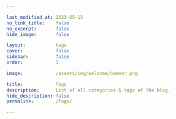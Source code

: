 ```yaml
---

last_modified_at: 2023-05-15
no_link_title:    false 
no_excerpt:       false 
hide_image:       false

layout:           tags
cover:            false
sidebar:          false
order:            1

image:            /assets/img/welcome/banner.png

title:            Tags
description:      List of all categories & tags of the blog.
hide_description: false
permalink:        /Tags/

---
```

